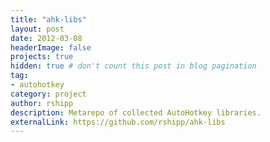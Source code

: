 ```yaml
---
title: "ahk-libs"
layout: post
date: 2012-03-08
headerImage: false
projects: true
hidden: true # don't count this post in blog pagination
tag:
- autohotkey
category: project
author: rshipp
description: Metarepo of collected AutoHotkey libraries.
externalLink: https://github.com/rshipp/ahk-libs
---
```

